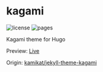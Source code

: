 # kagami
![license](https://img.shields.io/github/license/mayocream/hugo-theme-kagami)
![pages](https://github.com/mayocream/hugo-theme-kagami/actions/workflows/preview.yml/badge.svg)

Kagami theme for Hugo 

Preview: [Live](https://mayocream.github.io/hugo-theme-kagami/)

Origin: [kamikat/jekyll-theme-kagami](https://github.com/kamikat/jekyll-theme-kagami)

